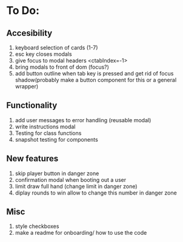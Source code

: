 # To Do:
## Accesibility
1. keyboard selection of cards (1-7)
1. esc key closes modals
1. give focus to modal headers <ctabIndex=-1> 
1. bring modals to front of dom (focus?)
1. add button outline when tab key is pressed and get rid of focus shadow(probably make a button component for this or a general wrapper)

## Functionality
1. add user messages to error handling (reusable modal)
1. write instructions modal
1. Testing for class functions
1. snapshot testing for components

## New features
1. skip player button in danger zone
1. confirmation modal when booting out a user
1. limit draw full hand (change limit in danger zone)
1. diplay rounds to win allow to change this number in danger zone

## Misc
1. style checkboxes
1. make a readme for onboarding/ how to use the code


